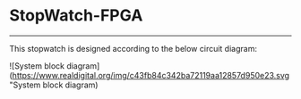 # StopWatch-FPGA
---
This stopwatch is designed according to the below circuit diagram: 

![System block diagram](https://www.realdigital.org/img/c43fb84c342ba72119aa12857d950e23.svg "System block diagram)

